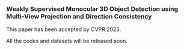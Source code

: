 ### Weakly Supervised Monocular 3D Object Detection using Multi-View Projection and Direction Consistency

This paper has been accepted by CVPR 2023.

All the codes and datasets will be released soon.

